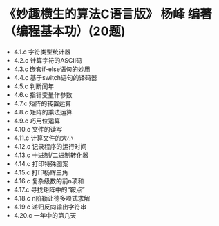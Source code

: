 # 《妙趣横生的算法C语言版》 杨峰 编著 （编程基本功）(20题)
- 4.1.c 字符类型统计器
- 4.2.c  计算字符的ASCII码
- 4.3.c  嵌套if-else语句的妙用
- 4.4.c  基于switch语句的译码器
- 4.5.c  判断闰年
- 4.6.c  指针变量作参数
- 4.7.c  矩阵的转置运算
- 4.8.c  矩阵的乘法运算
- 4.9.c  巧用位运算
- 4.10.c 文件的读写
- 4.11.c 计算文件的大小
- 4.12.c 记录程序的运行时间
- 4.13.c 十进制/二进制转化器
- 4.14.c 打印特殊图案
- 4.15.c 打印杨辉三角
- 4.16.c 复杂级数的前n项和
- 4.17.c 寻找矩阵中的“鞍点”
- 4.18.c n阶勒让德多项式求解
- 4.19.c 递归反向输出字符串
- 4.20.c 一年中的第几天